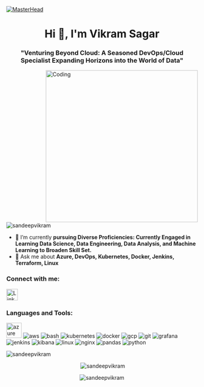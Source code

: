 [![MasterHead](https://storage.googleapis.com/gweb-cloudblog-publish/original_images/MLOps_Kloeckner_Hero_Banner_1920x946.gif)](https://github.com/sandeepvikram)

<h1 align="center">Hi 👋, I'm Vikram Sagar</h1>
<h3 align="center">"Venturing Beyond Cloud: A Seasoned DevOps/Cloud Specialist Expanding Horizons into the World of Data"</h3>
<img align="right" alt="Coding" width="400" src="https://cdn.dribbble.com/users/1162077/screenshots/3848914/programmer.gif">

<p align="left"> <img src="https://komarev.com/ghpvc/?username=sandeepvikram&label=Profile%20views&color=0e75b6&style=flat" alt="sandeepvikram" /> </p>

<ul>
  <li>🌱 I’m currently  <strong>pursuing Diverse Proficiencies: Currently Engaged in Learning Data Science, Data Engineering, Data Analysis, and Machine Learning to Broaden Skill Set.</strong></li>
  <li>💬 Ask me about <strong>Azure, DevOps, Kubernetes, Docker, Jenkins, Terraform, Linux</strong></li>
</ul>

<h3 align="left">Connect with me:</h3>
<p align="left">
  <a href="https://www.linkedin.com/in/vikram-sagar-aa4238111/" target="_blank" rel="noreferrer">
    <img align="center" src="https://img.icons8.com/color/48/000000/linkedin.png" alt="LinkedIn" height="30" width="30" />
  </a>
</p>


<h3 align="left">Languages and Tools:</h3>
<p align="left">
  <a href="https://www.vectorlogo.zone/logos/microsoft_azure/microsoft_azure-icon.svg" target="_blank" rel="noreferrer"><img src="https://www.vectorlogo.zone/logos/microsoft_azure/microsoft_azure-icon.svg" alt="azure" width="40" height="40"/></a>
  <img src="https://img.icons8.com/color/48/000000/amazon-web-services.png" alt="aws"/>
  <img src="https://img.icons8.com/plasticine/48/000000/bash.png" alt="bash"/>
  <img src="https://img.icons8.com/color/48/000000/kubernetes.png" alt="kubernetes"/>
  <img src="https://img.icons8.com/color/48/000000/docker.png" alt="docker"/>
  <img src="https://img.icons8.com/color/48/000000/google-cloud-platform.png" alt="gcp"/>
  <img src="https://img.icons8.com/color/48/000000/git.png" alt="git"/>
  <img src="https://img.icons8.com/color/48/000000/grafana.png" alt="grafana"/>
  <img src="https://img.icons8.com/color/48/000000/jenkins.png" alt="jenkins"/>
  <img src="https://img.icons8.com/color/48/000000/kibana.png" alt="kibana"/>
  <img src="https://img.icons8.com/color/48/000000/linux.png" alt="linux"/>
  <img src="https://img.icons8.com/color/48/000000/nginx.png" alt="nginx"/>
  <img src="https://img.icons8.com/color/48/000000/pandas.png" alt="pandas"/>
  <img src="https://img.icons8.com/color/48/000000/python.png" alt="python"/>
</p>

<p align="left"><img src="https://github-readme-stats.vercel.app/api/top-langs/?username=sandeepvikram&theme=radical&hide=glsl,python" alt="sandeepvikram" /></p>

<p align="center">&nbsp;<img src="https://github-readme-stats.vercel.app/api?username=sandeepvikram&show_icons=true&locale=en&theme=radical" alt="sandeepvikram" /></p>

<p align="center"><img src="https://github-readme-streak-stats.herokuapp.com/?user=sandeepvikram&theme=radical" alt="sandeepvikram" /></p>
